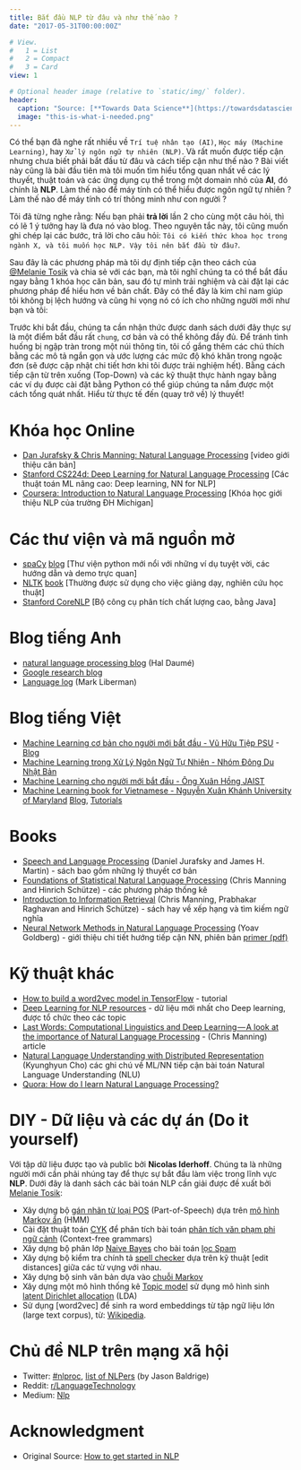 ```yaml
---
title: Bắt đầu NLP từ đâu và như thế nào ?
date: "2017-05-31T00:00:00Z"

# View.
#   1 = List
#   2 = Compact
#   3 = Card
view: 1

# Optional header image (relative to `static/img/` folder).
header:
  caption: "Source: [**Towards Data Science**](https://towardsdatascience.com/6a62aa4eaeff)"
  image: "this-is-what-i-needed.png"
---
```



Có thể bạn đã nghe rất nhiều về `Trí tuệ nhân tạo (AI)`, `Học máy (Machine Learning)`, hay `Xử lý ngôn ngữ tự nhiên (NLP)`. Và rất muốn được tiếp cận nhưng chưa biết phải bắt đầu từ đâu và cách tiếp cận như thế nào ? Bài viết này cũng là bài đầu tiên mà tôi muốn tìm hiểu tổng quan nhất về các lý thuyết, thuật toán và các ứng dụng cụ thể trong một domain nhỏ của **AI**, đó chính là **NLP**. Làm thế nào để máy tính có thể hiểu được ngôn ngữ tự nhiên ? Làm thế nào để máy tính có trí thông minh như con người ?

Tôi đã từng nghe rằng: Nếu bạn phải **trả lời** lần 2 cho cùng một câu hỏi, thì có lẽ 1 ý tưởng hay là đưa nó vào blog. Theo nguyên tắc này, tôi cũng muốn ghi chép lại các bước, trả lời cho câu hỏi: `Tôi có kiến thức khoa học trong ngành X, và tôi muốn học NLP. Vậy tôi nên bắt đầu từ đâu?`.

Sau đây là các phương pháp mà tôi dự định tiếp cận theo cách của [@Melanie Tosik](https://medium.com/@melanietosik) và chia sẻ với các bạn, mà tôi nghĩ chúng ta có thể bắt đầu ngay bằng 1 khóa học căn bản, sau đó tự mình trải nghiệm và cài đặt lại các phương pháp để hiểu hơn về bản chất. Đây có thể đây là kim chỉ nam giúp tôi không bị lệch hướng và cũng hi vọng nó có ích cho những người mới như bạn và tôi:

Trước khi bắt đầu, chúng ta cần nhận thức được danh sách dưới đây thực sự là một điểm bắt đầu rất `chung`, cơ bản và có thể không đầy đủ. Để tránh tình huống bị ngập tràn trong một núi thông tin, tôi cố gắng thêm các chú thích bằng các mô tả ngắn gọn và ước lượng các mức độ khó khăn trong ngoặc đơn (sẽ được cập nhật chi tiết hơn khi tôi được trải nghiệm hết). Bằng cách tiếp cận từ trên xuống (Top-Down) và các kỹ thuật thực hành ngay bằng các ví dụ được cài đặt bằng Python có thể giúp chúng ta nắm được một cách tổng quát nhất. Hiểu từ thực tế đến (quay trở về) lý thuyết!

Khóa học Online
===============

* [Dan Jurafsky & Chris Manning: Natural Language Processing](https://www.youtube.com/watch?v=nfoudtpBV68&list=PL6397E4B26D00A269) [video giới thiệu căn bản]
* [Stanford CS224d: Deep Learning for Natural Language Processing](http://cs224d.stanford.edu/syllabus.html) [Các thuật toán ML nâng cao: Deep learning, NN for NLP]
* [Coursera: Introduction to Natural Language Processing](https://www.coursera.org/learn/natural-language-processing) [Khóa học giới thiệu NLP của trường ĐH Michigan]

Các thư viện và mã nguồn mở
===========================

* [spaCy](https://spacy.io/) [blog](https://explosion.ai/blog/) [Thư viện python mới nổi với những ví dụ tuyệt vời, các hướng dẫn và demo trực quan]
* [NLTK](http://www.nltk.org/) [book](http://www.nltk.org/book/) [Thường được sử dụng cho việc giảng dạy, nghiên cứu học thuật]
* [Stanford CoreNLP](https://stanfordnlp.github.io/CoreNLP/) [Bộ công cụ phân tích chất lượng cao, bằng Java]

Blog tiếng Anh
==============

* [natural language processing blog](https://nlpers.blogspot.com/) (Hal Daumé)
* [Google research blog](https://research.googleblog.com/)
* [Language log](http://languagelog.ldc.upenn.edu/nll/) (Mark Liberman)

Blog tiếng Việt
===============

* [Machine Learning cơ bản cho người mới bắt đầu - Vũ Hữu Tiệp PSU](http://machinelearningcoban.com) - [Blog](https://tiepvupsu.github.io)
* [Machine Learning trong Xử Lý Ngôn Ngữ Tự Nhiên - Nhóm Đông Du Nhật Bản](http://viet.jnlp.org/kien-thuc-co-ban-ve-xu-ly-ngon-ngu-tu-nhien/machine-learning-trong-nlp)
* [Machine Learning cho người mới bắt đầu - Ông Xuân Hồng JAIST](https://ongxuanhong.wordpress.com/)
* [Machine Learning book for Vietnamese - Nguyễn Xuân Khánh University of Maryland](https://ml-book-vn.khanhxnguyen.com/) [Blog](http://khanhxnguyen.com/blog), [Tutorials](http://khanhxnguyen.com/tutorials)

Books
=====

* [Speech and Language Processing](https://web.stanford.edu/~jurafsky/slp3/) (Daniel Jurafsky and James H. Martin) - sách bao gồm những lý thuyết cơ bản
* [Foundations of Statistical Natural Language Processing](https://nlp.stanford.edu/fsnlp/) (Chris Manning and Hinrich Schütze) - các phương pháp thống kê
* [Introduction to Information Retrieval](https://nlp.stanford.edu/IR-book/) (Chris Manning, Prabhakar Raghavan and Hinrich Schütze) - sách hay về xếp hạng và tìm kiếm ngữ nghĩa
* [Neural Network Methods in Natural Language Processing](https://www.amazon.com/Network-Methods-Natural-Language-Processing/dp/1627052984) (Yoav Goldberg) - giới thiệu chi tiết hướng tiếp cận NN, phiên bản [primer (pdf)](http://u.cs.biu.ac.il/~yogo/nnlp.pdf)

Kỹ thuật khác
=============

* [How to build a word2vec model in TensorFlow](https://www.tensorflow.org/versions/master/tutorials/word2vec) - tutorial
* [Deep Learning for NLP resources](https://github.com/andrewt3000/dl4nlp) - dữ liệu mới nhất cho Deep learning, được tổ chức theo các topic
* [Last Words: Computational Linguistics and Deep Learning — A look at the importance of Natural Language Processing](http://mitp.nautil.us/article/170/last-words-computational-linguistics-and-deep-learning) - (Chris Manning) article
* [Natural Language Understanding with Distributed Representation](https://github.com/nyu-dl/NLP_DL_Lecture_Note/blob/master/lecture_note.pdf) (Kyunghyun Cho) các ghi chú về ML/NN tiếp cận bài toán Natural Language Understanding (NLU)
* [Quora: How do I learn Natural Language Processing?](https://www.quora.com/How-do-I-learn-Natural-Language-Processing)

DIY - Dữ liệu và các dự án (Do it yourself)
===========================================

Với tập dữ liệu được tạo và public bởi **Nicolas Iderhoff**. Chúng ta là những người mới cần phải nhúng tay để thực sự bắt đầu làm việc trong lĩnh vực **NLP**. Dưới đây là danh sách các bài toán NLP cần giải được đề xuất bởi [Melanie Tosik](https://medium.com/@melanietosik):

* Xây dựng bộ [gán nhãn từ loại POS](https://en.wikipedia.org/wiki/Part-of-speech_tagging) (Part-of-Speech) dựa trên [mô hình Markov ẩn](https://en.wikipedia.org/wiki/Hidden_Markov_model) (HMM)
* Cài đặt thuật toán [CYK](https://en.wikipedia.org/wiki/CYK_algorithm) để phân tích bài toán [phân tích văn phạm phi ngữ cảnh](https://en.wikipedia.org/wiki/Context-free_grammar) (Context-free grammars)
* Xây dựng bộ phân lớp [Naive Bayes](https://en.wikipedia.org/wiki/Naive_Bayes_classifier) cho bài toán [lọc Spam](https://en.wikipedia.org/wiki/Naive_Bayes_spam_filtering)
* Xây dựng bộ kiểm tra chính tả [spell checker](https://en.wikipedia.org/wiki/Spell_checker) dựa trên kỹ thuật [edit distances] giữa các từ vựng với nhau.
* Xây dựng bộ sinh văn bản dựa vào [chuỗi Markov](https://en.wikipedia.org/wiki/Markov_chain)
* Xây dựng một mô hình thống kê [Topic model](https://en.wikipedia.org/wiki/Topic_model) sử dụng mô hình sinh [latent Dirichlet allocation](https://en.wikipedia.org/wiki/Latent_Dirichlet_allocation) (LDA)
* Sử dụng [word2vec] để sinh ra word embeddings từ tập ngữ liệu lớn (large text corpus), từ: [Wikipedia](https://en.wikipedia.org/wiki/Wikipedia:Database_download).

Chủ đề NLP trên mạng xã hội
===========================

* Twitter: [#nlproc](https://twitter.com/hashtag/nlproc), [list of NLPers](https://twitter.com/jasonbaldridge/lists/nlpers) (by Jason Baldrige)
* Reddit: [r/LanguageTechnology](https://www.reddit.com/r/LanguageTechnology)
* Medium: [Nlp](https://medium.com/tag/nlp)

Acknowledgment
==============

* Original Source: [How to get started in NLP](https://medium.com/towards-data-science/how-to-get-started-in-nlp-6a62aa4eaeff)
